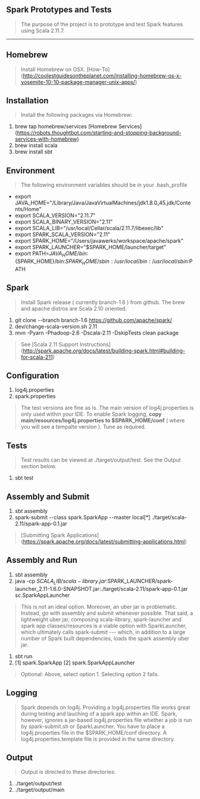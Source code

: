 Spark Prototypes and Tests
--------------------------
>The purpose of the project is to prototype and test Spark features using Scala 2.11.7.

***

Homebrew
--------
>Install Homebrew on OSX. [How-To] (http://coolestguidesontheplanet.com/installing-homebrew-os-x-yosemite-10-10-package-manager-unix-apps/)

Installation
------------
>Install the following packages via Homebrew:

1. brew tap homebrew/services [Homebrew Services] (https://robots.thoughtbot.com/starting-and-stopping-background-services-with-homebrew)
2. brew install scala
3. brew install sbt

Environment
-----------
>The following environment variables should be in your .bash_profile

- export JAVA_HOME="/Library/Java/JavaVirtualMachines/jdk1.8.0_45.jdk/Contents/Home"
- export SCALA_VERSION="2.11.7"
- export SCALA_BINARY_VERSION="2.11"
- export SCALA_LIB="/usr/local/Cellar/scala/2.11.7/libexec/lib"
- export SPARK_SCALA_VERSION="2.11"
- export SPARK_HOME="/Users/javawerks/workspace/apache/spark"
- export SPARK_LAUNCHER="$SPARK_HOME/launcher/target"
- export PATH=${JAVA_HOME}/bin:${SPARK_HOME}/bin:${SPARK_HOME}/sbin:/usr/local/bin:/usr/local/sbin:$PATH

Spark
-----
>Install Spark release ( currently branch-1.6 ) from github. The brew and apache distros are Scala 2.10 oriented.

1. git clone --branch branch-1.6 https://github.com/apache/spark/
2. dev/change-scala-version.sh 2.11
3. mvn -Pyarn -Phadoop-2.6 -Dscala-2.11 -DskipTests clean package

>See [Scala 2.11 Support Instructions] (http://spark.apache.org/docs/latest/building-spark.html#building-for-scala-211)

Configuration
-------------
1. log4j.properties
2. spark.properties

>The test versions are fine as is. The main version of log4j.properties is only used within your IDE. To enable Spark
logging, **copy main/resources/log4j.properties to $SPARK_HOME/conf** ( where you will see a tempalte version ). Tune as required.

Tests
-----
>Test results can be viewed at ./target/output/test. See the Output section below.

1. sbt test

Assembly and Submit
-------------------
1. sbt assembly
2. spark-submit --class spark.SparkApp --master local[*] ./target/scala-2.11/spark-app-0.1.jar

>[Submitting Spark Applications] (https://spark.apache.org/docs/latest/submitting-applications.html)

Assembly and Run
----------------
1. sbt assembly
2. java -cp $SCALA_LIB/scala-library.jar:$SPARK_LAUNCHER/spark-launcher_2.11-1.6.0-SNAPSHOT.jar:./target/scala-2.11/spark-app-0.1.jar sc.SparkAppLauncher

>This is not an ideal option. Moreover, an uber jar is problematic. Instead, go with assembly and submit whenever possible.
That said, a lightweight uber jar, composing scala-library, spark-launcher and spark app classes/resources is a viable
option with SparkLauncher, which ultimately calls spark-submit --- which, in addition to a large number of Spark built
dependencies, loads the spark assembly uber jar.

1. sbt run
2. [1] spark.SparkApp   [2] spark.SparkAppLauncher

>Optional: Above, select option 1. Selecting option 2 fails.

Logging
-------
>Spark depends on log4j. Providing a log4j.properties file works great during testing and lauching of a spark app within an IDE.
Spark, however, ignores a jar-based log4j.properties file whether a job is run by spark-submit.sh or SparkLauncher. You have to
place a log4j.properties file in the $SPARK_HOME/conf directory. A log4j.properties.template file is provided in the same directory.

Output
------
>Output is directed to these directories:

1. ./target/output/test
2. ./target/output/main
